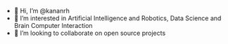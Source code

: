 - 👋 Hi, I’m @kananrh
- 👀 I’m interested in Artificial Intelligence and Robotics, Data Science and Brain Computer Interaction
- 💞️ I’m looking to collaborate on open source projects

<!---
kananrh/kananrh is a ✨ special ✨ repository because its `README.md` (this file) appears on your GitHub profile.
You can click the Preview link to take a look at your changes.
--->
